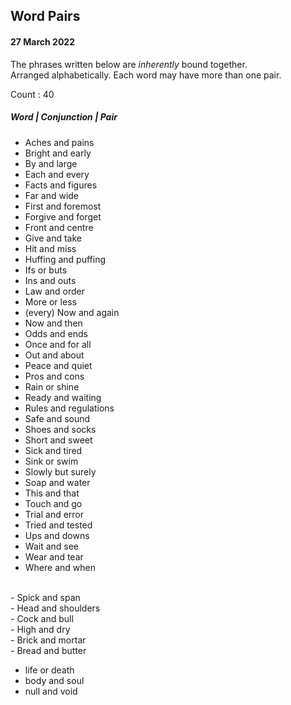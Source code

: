 ## Word Pairs  
#### 27 March 2022
The phrases written below are *inherently* bound together. <br>
Arranged alphabetically. Each word may have more than one pair. <br>

Count : 40

##### Word | Conjunction | Pair
- Aches and pains <br>
- Bright and early <br>
- By and large <br>
- Each and every <br>
- Facts and figures <br>
- Far and wide <br>
- First and foremost <br>
- Forgive and forget <br>
- Front and centre <br>
- Give and take <br>
- Hit and miss <br>
- Huffing and puffing <br>
- Ifs or buts <br>
- Ins and outs <br>
- Law and order <br>
- More or less <br>
- (every) Now and again <br>
- Now and then <br>
- Odds and ends <br>
- Once and for all <br>
- Out and about <br>
- Peace and quiet <br>
- Pros and cons <br>
- Rain or shine <br>
- Ready and waiting <br>
- Rules and regulations <br>
- Safe and sound <br>
- Shoes and socks <br>
- Short and sweet <br>
- Sick and tired <br>
- Sink or swim <br>
- Slowly but surely <br>
- Soap and water <br>
- This and that <br>
- Touch and go <br>
- Trial and error <br>
- Tried and tested <br>
- Ups and downs <br>
- Wait and see <br>
- Wear and tear <br>
- Where and when <br>
<br>
- Spick and span <br>
- Head and shoulders <br>
- Cock and bull <br>
- High and dry <br>
- Brick and mortar <br>
- Bread and butter <br>

- life or death <br>
- body and soul <br>
- null and void <br>
